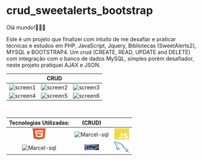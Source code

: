 # crud_sweetalerts_bootstrap

Olá mundo!🚀🖤💙

Este é um projeto que finalizei com intuito de me desafiar e praticar técnicas e estudos em PHP, JavaScript, Jquery, Bibliotecas (SweetAlerts2), MYSQL e BOOTSTRAP4. Um crud (CREATE, READ, UPDATE and DELETE) com integração com o banco de dados MySQL, simples porém desafiador, neste projeto pratiquei AJAX e JSON. 

|      |  CRUD  |        |
|    :---:     |     :---:      |    :---:      |
| ![screen1](https://user-images.githubusercontent.com/92833379/176182494-b15ef7e3-fd2d-4024-aecc-3f005a416d62.png)  | ![screen2](https://user-images.githubusercontent.com/92833379/176182516-03025ab9-8e73-49b8-8cbd-cf7287e05306.png)     | ![screen3](https://user-images.githubusercontent.com/92833379/176182538-09ce269d-0907-430a-a84f-9dd8c4fdce67.png)  |
| ![screen4](https://user-images.githubusercontent.com/92833379/176182552-07e39366-a4ff-44b1-a74a-c39f883ccb38.png)   | ![screen5](https://user-images.githubusercontent.com/92833379/176182569-9707bc3b-ef6d-40e5-8351-672c57a275a2.png)     | ![screen6](https://user-images.githubusercontent.com/92833379/176182586-66e021b4-3b73-4087-8117-e1c9f28fcc66.png)    |

<br>




|   Tecnologias Utilizadas:   |  (CRUD) |      |
|    :---:      |     :---:      |       :---: |
| <img align="center" alt="Marcel-HTML" height="30" width="40" src="https://raw.githubusercontent.com/devicons/devicon/master/icons/html5/html5-original.svg"/>   | <img align="center" alt="Marcel-sql" height="30" width="40" src="https://cdn.jsdelivr.net/gh/devicons/devicon/icons/css3/css3-original.svg" />  | <img align="center" alt="Marcel-Js" height="30" width="40" src="https://raw.githubusercontent.com/devicons/devicon/master/icons/javascript/javascript-plain.svg"/>    |
| <img align="center" alt="Marcel-sql" height="30" width="40" src="https://cdn.jsdelivr.net/gh/devicons/devicon/icons/bootstrap/bootstrap-original.svg" />     | <img align="center" alt="Marcel-CSS" height="30" width="40" src="https://raw.githubusercontent.com/devicons/devicon/master/icons/php/php-original.svg"/>  | <img align="center" alt="Marcel-CSS" height="30" width="40" src="https://raw.githubusercontent.com/devicons/devicon/master/icons/mysql/mysql-original.svg"/>      |













